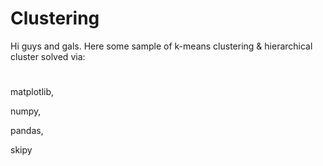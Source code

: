# Clustering
Hi guys and gals. Here some sample of k-means clustering & hierarchical cluster solved via:
#
matplotlib,

numpy,

pandas,

skipy
